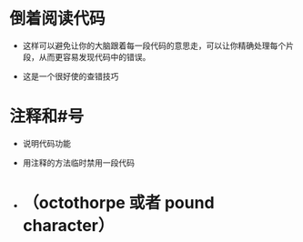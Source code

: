 # 倒着阅读代码

* 这样可以避免让你的大脑跟着每一段代码的意思走，可以让你精确处理每个片段，从而更容易发现代码中的错误。

* 这是一个很好使的查错技巧

# 注释和#号

* 说明代码功能

* 用注释的方法临时禁用一段代码

* # （octothorpe 或者 pound character）